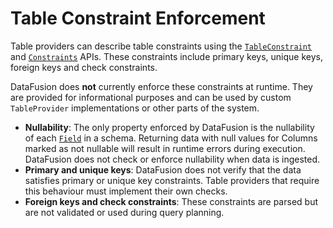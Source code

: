 <!---
  Licensed to the Apache Software Foundation (ASF) under one
  or more contributor license agreements.  See the NOTICE file
  distributed with this work for additional information
  regarding copyright ownership.  The ASF licenses this file
  to you under the Apache License, Version 2.0 (the
  "License"); you may not use this file except in compliance
  with the License.  You may obtain a copy of the License at

    http://www.apache.org/licenses/LICENSE-2.0

  Unless required by applicable law or agreed to in writing,
  software distributed under the License is distributed on an
  "AS IS" BASIS, WITHOUT WARRANTIES OR CONDITIONS OF ANY
  KIND, either express or implied.  See the License for the
  specific language governing permissions and limitations
  under the License.
-->

# Table Constraint Enforcement

Table providers can describe table constraints using the
[`TableConstraint`] and [`Constraints`] APIs. These constraints include
primary keys, unique keys, foreign keys and check constraints.

DataFusion does **not** currently enforce these constraints at runtime.
They are provided for informational purposes and can be used by custom
`TableProvider` implementations or other parts of the system.

- **Nullability**: The only property enforced by DataFusion is the
  nullability of each [`Field`] in a schema. Returning data with null values
  for Columns marked as not nullable will result in runtime errors during execution. DataFusion
  does not check or enforce nullability when data is ingested.
- **Primary and unique keys**: DataFusion does not verify that the data
  satisfies primary or unique key constraints. Table providers that
  require this behaviour must implement their own checks.
- **Foreign keys and check constraints**: These constraints are parsed
  but are not validated or used during query planning.

[`tableconstraint`]: https://docs.rs/datafusion/latest/datafusion/sql/planner/enum.TableConstraint.html
[`constraints`]: https://docs.rs/datafusion/latest/datafusion/common/functional_dependencies/struct.Constraints.html
[`field`]: https://docs.rs/arrow/latest/arrow/datatype/struct.Field.html
